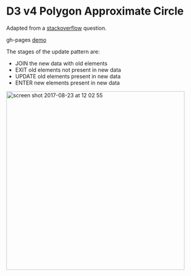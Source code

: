 # D3 v4 Polygon Approximate Circle

Adapted from a [stackoverflow](https://stackoverflow.com/questions/45830617/d3-circle-points-dont-update-when-changing-slider) question.

gh-pages [demo](https://shanegibney.github.io/d3-v4-Polygon-Approximate-Circle/)

The stages of the update pattern are:

* JOIN the new data with old elements
* EXIT old elements not present in new data
* UPDATE old elements present in new data
* ENTER new elements present in new data

<img width="470" alt="screen shot 2017-08-23 at 12 02 55" src="https://user-images.githubusercontent.com/17167992/29612815-0c76c636-87fb-11e7-9d24-8129e4380663.png">
